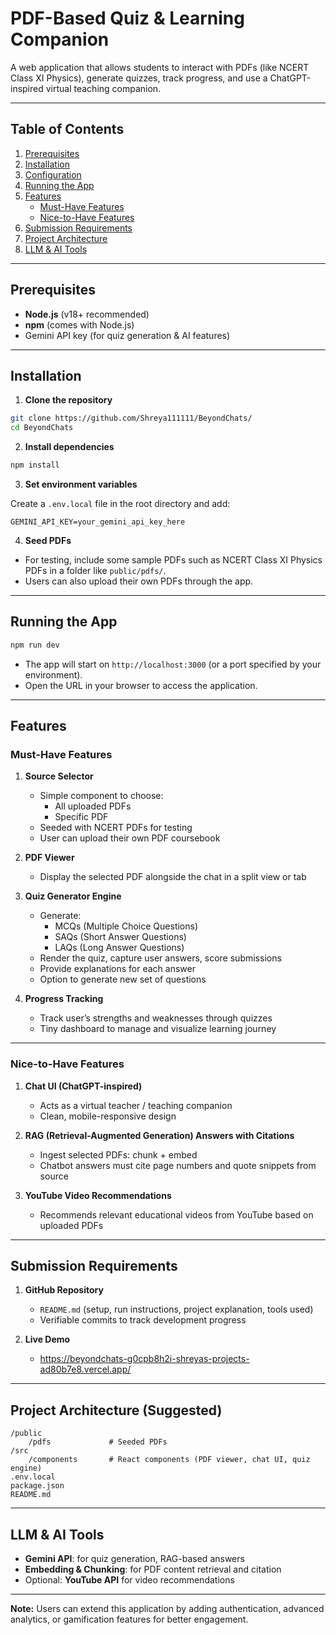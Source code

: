 # PDF-Based Quiz & Learning Companion

A web application that allows students to interact with PDFs (like NCERT Class XI Physics), generate quizzes, track progress, and use a ChatGPT-inspired virtual teaching companion.

---

## Table of Contents

1. [Prerequisites](#prerequisites)  
2. [Installation](#installation)  
3. [Configuration](#configuration)  
4. [Running the App](#running-the-app)  
5. [Features](#features)  
   - [Must-Have Features](#must-have-features)  
   - [Nice-to-Have Features](#nice-to-have-features)  
6. [Submission Requirements](#submission-requirements)  
7. [Project Architecture](#project-architecture)  
8. [LLM & AI Tools](#llm--ai-tools)  

---

## Prerequisites

- **Node.js** (v18+ recommended)  
- **npm** (comes with Node.js)  
- Gemini API key (for quiz generation & AI features)  

---

## Installation

1. **Clone the repository**  

```bash
git clone https://github.com/Shreya111111/BeyondChats/
cd BeyondChats
```

2. **Install dependencies**  

```bash
npm install
```

3. **Set environment variables**  

Create a `.env.local` file in the root directory and add:

```env
GEMINI_API_KEY=your_gemini_api_key_here
```

4. **Seed PDFs**  

- For testing, include some sample PDFs such as NCERT Class XI Physics PDFs in a folder like `public/pdfs/`.  
- Users can also upload their own PDFs through the app.

---

## Running the App

```bash
npm run dev
```

- The app will start on `http://localhost:3000` (or a port specified by your environment).  
- Open the URL in your browser to access the application.

---

## Features

### Must-Have Features

1. **Source Selector**
   - Simple component to choose:
     - All uploaded PDFs
     - Specific PDF
   - Seeded with NCERT PDFs for testing
   - User can upload their own PDF coursebook

2. **PDF Viewer**
   - Display the selected PDF alongside the chat in a split view or tab

3. **Quiz Generator Engine**
   - Generate:
     - MCQs (Multiple Choice Questions)  
     - SAQs (Short Answer Questions)  
     - LAQs (Long Answer Questions)  
   - Render the quiz, capture user answers, score submissions  
   - Provide explanations for each answer  
   - Option to generate new set of questions  

4. **Progress Tracking**
   - Track user’s strengths and weaknesses through quizzes  
   - Tiny dashboard to manage and visualize learning journey  

---

### Nice-to-Have Features

1. **Chat UI (ChatGPT-inspired)**
   - Acts as a virtual teacher / teaching companion  
   - Clean, mobile-responsive design  

2. **RAG (Retrieval-Augmented Generation) Answers with Citations**
   - Ingest selected PDFs: chunk + embed  
   - Chatbot answers must cite page numbers and quote snippets from source  

3. **YouTube Video Recommendations**
   - Recommends relevant educational videos from YouTube based on uploaded PDFs  

---

## Submission Requirements

1. **GitHub Repository**
   - `README.md` (setup, run instructions, project explanation, tools used)  
   - Verifiable commits to track development progress  

2. **Live Demo**
   - https://beyondchats-g0cpb8h2i-shreyas-projects-ad80b7e8.vercel.app/

---

## Project Architecture (Suggested)

```
/public
    /pdfs             # Seeded PDFs
/src
    /components       # React components (PDF viewer, chat UI, quiz engine)
.env.local
package.json
README.md
```

---

## LLM & AI Tools

- **Gemini API**: for quiz generation, RAG-based answers  
- **Embedding & Chunking**: for PDF content retrieval and citation  
- Optional: **YouTube API** for video recommendations  

---

**Note:** Users can extend this application by adding authentication, advanced analytics, or gamification features for better engagement.

